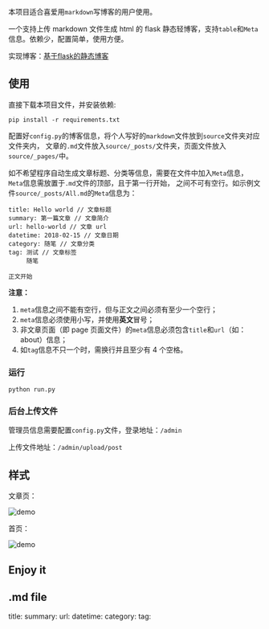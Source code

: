 本项目适合喜爱用`markdown`写博客的用户使用。

一个支持上传 markdown 文件生成 html 的 flask 静态轻博客，支持`table`和`Meta`信息。依赖少，配置简单，使用方便。

实现博客：[基于flask的静态博客](https://www.yukunweb.com/2018/2/static-blog-based-on-flask/)

## 使用

直接下载本项目文件，并安装依赖:

```
pip install -r requirements.txt
```

配置好`config.py`的博客信息，将个人写好的`markdown`文件放到`source`文件夹对应文件夹内，
文章的`.md`文件放入`source/_posts/`文件夹，页面文件放入`source/_pages/`中。

如不希望程序自动生成文章标题、分类等信息，需要在文件中加入`Meta`信息，`Meta`信息需放置于`.md`文件的顶部，且于第一行开始，
之间不可有空行。如示例文件`source/_posts/All.md`的`Meta`信息为：

```
title: Hello world // 文章标题
summary: 第一篇文章 // 文章简介
url: hello-world // 文章 url
datetime: 2018-02-15 // 文章日期
category: 随笔 // 文章分类
tag: 测试 // 文章标签
     随笔

正文开始
```

**注意：**

1. `meta`信息之间不能有空行，但与正文之间必须有至少一个空行；
2. `meta`信息必须使用小写，并使用**英文**冒号；
3. 非文章页面（即 page 页面文件）的`meta`信息必须包含`title`和`url`（如：about）信息；
4. 如`tag`信息不只一个时，需换行并且至少有 4 个空格。

### 运行

```
python run.py
```

### 后台上传文件

管理员信息需要配置`config.py`文件，登录地址：`/admin`

上传文件地址：`/admin/upload/post`

## 样式

文章页：

![demo](http://opxib6gmc.bkt.clouddn.com/quiet.jpg)

首页：

![demo](http://opxib6gmc.bkt.clouddn.com/quiet2.jpg)


## Enjoy it

## .md file
title: 
summary: 
url: 
datetime: 
category: 
tag: 
